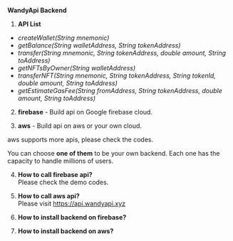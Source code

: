**WandyApi Backend**

1. **API List**
  - *createWallet(String mnemonic)*
  - *getBalance(String walletAddress, String tokenAddress)*
  - *transfer(String mnemonic, String tokenAddress, double amount, String toAddress)*
  - *getNFTsByOwner(String walletAddress)*
  - *transferNFT(String mnemonic, String tokenAddress, String tokenId, double amount, String toAddress)*
  - *getEstimateGasFee(String fromAddress, String tokenAddress, double amount, String toAddress)*

2. **firebase** - Build api on Google firebase cloud.
  
3. **aws** - Build api on aws or your own cloud.

  aws supports more apis, please check the codes.

  You can choose **one of them** to be your own backend. 
  Each one has the capacity to handle millions of users.

4. **How to call firebase api?**  
  Please check the demo codes.
   
5. **How to call aws api?**  
  Please visit https://api.wandyapi.xyz

6. **How to install backend on firebase?**

7. **How to install backend on aws?**
